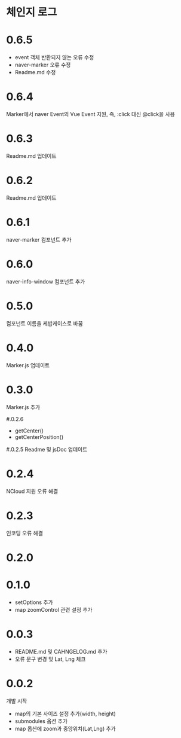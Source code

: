 # 체인지 로그
# 0.6.5
* event 객체 반환되지 않는 오류 수정
* naver-marker 오류 수정
* Readme.md 수정 
# 0.6.4
Marker에서 naver Event의 Vue Event 지원, 즉, :click 대신 @click을 사용
# 0.6.3
Readme.md 업데이트 
# 0.6.2
Readme.md 업데이트 
# 0.6.1
naver-marker 컴포넌트 추가
# 0.6.0
naver-info-window 컴포넌트 추가
# 0.5.0
컴포넌트 이름을 케밥케이스로 바꿈
# 0.4.0
Marker.js 업데이트

# 0.3.0
Marker.js 추가

#.0.2.6
* getCenter()
* getCenterPosition()

#.0.2.5
Readme 및 jsDoc 업데이트

# 0.2.4
NCloud 지원 오류 해결

# 0.2.3
인코딩 오류 해결

# 0.2.0

# 0.1.0
* setOptions 추가
* map zoomControl 관련 설정 추가

# 0.0.3 
* README.md 및 CAHNGELOG.md 추가 
* 오류 문구 변경 및 Lat, Lng 체크

# 0.0.2
개발 시작
* map의 기본 사이즈 설정 추가(width, height)
* submodules 옵션 추가
* map 옵션에 zoom과 중앙위치(Lat,Lng) 추가
